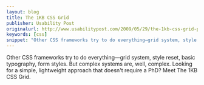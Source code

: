 ```yaml
---
layout: blog
title: The 1KB CSS Grid
publisher: Usability Post
originalurl: http://www.usabilitypost.com/2009/05/29/the-1kb-css-grid-part-1/
keywords: [css]
snippet: "Other CSS frameworks try to do everything—grid system, style reset, basic typography, form styles. But complex systems are, well, complex. Looking for a simple, lightweight approach that doesn't require a PhD? Meet The 1KB CSS Grid."
---
```


Other CSS frameworks try to do everything—grid system, style reset, basic typography, form styles. But complex systems are, well, complex. Looking for a simple, lightweight approach that doesn't require a PhD? Meet The 1KB CSS Grid.